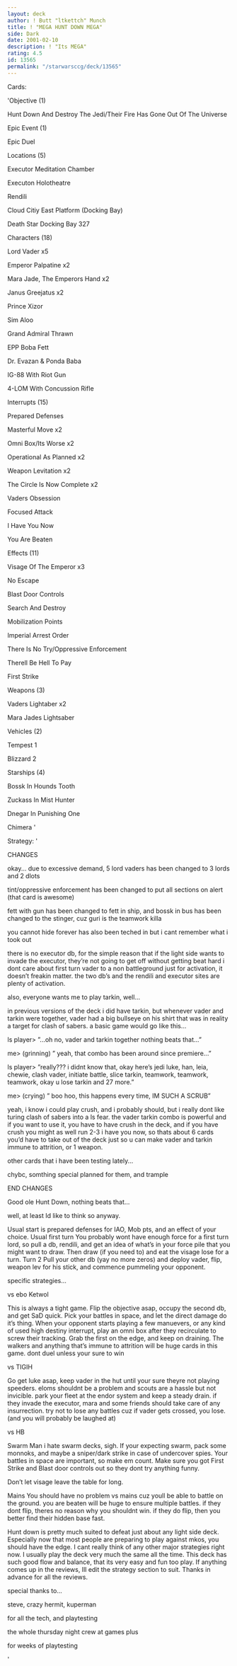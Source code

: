 ```yaml
---
layout: deck
author: ! Butt "ltkettch" Munch
title: ! "MEGA HUNT DOWN MEGA"
side: Dark
date: 2001-02-10
description: ! "Its MEGA"
rating: 4.5
id: 13565
permalink: "/starwarsccg/deck/13565"
---
```

Cards: 

'Objective (1)


Hunt Down And Destroy The Jedi/Their Fire Has Gone Out Of The Universe


Epic Event (1)


Epic Duel


Locations (5)


Executor Meditation Chamber

Executon Holotheatre

Rendili

Cloud Citiy East Platform (Docking Bay)

Death Star Docking Bay 327


Characters (18)


Lord Vader x5

Emperor Palpatine x2

Mara Jade, The Emperors Hand x2

Janus Greejatus x2

Prince Xizor

Sim Aloo

Grand Admiral Thrawn

EPP Boba Fett

Dr. Evazan & Ponda Baba

IG-88 With Riot Gun

4-LOM With Concussion Rifle


Interrupts (15)


Prepared Defenses

Masterful Move x2

Omni Box/Its Worse x2

Operational As Planned x2

Weapon Levitation x2

The Circle Is Now Complete x2

Vaders Obsession 

Focused Attack

I Have You Now

You Are Beaten


Effects (11)


Visage Of The Emperor x3

No Escape

Blast Door Controls

Search And Destroy

Mobilization Points

Imperial Arrest Order

There Is No Try/Oppressive Enforcement

Therell Be Hell To Pay

First Strike


Weapons (3)


Vaders Lightaber x2

Mara Jades Lightsaber 


Vehicles (2) 


Tempest 1

Blizzard 2


Starships (4)


Bossk In Hounds Tooth

Zuckass In Mist Hunter

Dnegar In Punishing One

Chimera '

Strategy: '

CHANGES


okay...  due to excessive demand, 5 lord vaders has been changed to 3 lords and 2 dlots


tint/oppressive enforcement has been changed to put all sections on alert (that card is awesome)


fett with gun has been changed to fett in ship, and bossk in bus has been changed to the stinger, cuz guri is the teamwork killa


you cannot hide forever has also been teched in but i cant remember what i took out


there is no executor db, for the simple reason that if the light side wants to invade the executor, they’re not going to get off without getting beat hard  i dont care about first turn vader to a non battleground just for activation, it doesn’t freakin matter.  the two db’s and the rendili and executor sites are plenty of activation.  


also, everyone wants me to play tarkin, well...

in previous versions of the deck i did have tarkin, but whenever vader and tarkin were together, vader had a big bullseye on his shirt that was in reality a target for clash of sabers.  a basic game would go like this...


ls player> ”...oh no, vader and tarkin together nothing beats that...”


me> (grinning) ” yeah, that combo has been around since premiere...”


ls player>  ”really??? i didnt know that, okay here’s jedi luke, han, leia, chewie, clash vader, initiate battle, slice tarkin, teamwork, teamwork, teamwork, okay u lose tarkin and 27 more.”


me> (crying) ” boo hoo, this happens every time, IM SUCH A SCRUB”


yeah, i know  i could play crush, and i probably should, but i really dont like turing clash of sabers into a ls fear.  the vader tarkin combo is powerful and if you want to use it, you have to have crush in the deck, and if you have crush you might as well run 2-3 i have you now, so thats about 6 cards you’d have to take out of the deck just so u can make vader and tarkin immune to attrition, or 1 weapon.


other cards that i have been testing lately...


chybc, somthing special planned for them, and trample



END CHANGES


Good ole Hunt Down, nothing beats that...


well, at least Id like to think so anyway.


Usual start is prepared defenses for IAO, Mob pts, and an effect of your choice.  Usual first turn  You probably wont have enough force for a first turn lord, so pull a db, rendili, and get an idea of what’s in your force pile that you might want to draw.  Then draw (if you need to) and eat the visage lose for a turn.  Turn 2  Pull your other db (yay no more zeros) and deploy vader, flip, weapon lev for his stick, and commence pummeling your opponent.


specific strategies...



vs ebo Ketwol


This is always a tight game.  Flip the objective asap, occupy the second db, and get SaD quick.  Pick your battles in space, and let the direct damage do it’s thing.  When your opponent starts playing a few manuevers, or any kind of used high destiny interrupt, play an omni box after they recirculate to screw their tracking.  Grab the first on the edge, and keep on draining.  The walkers and anything that’s immune to attrition will be huge cards in this game.  dont duel unless your sure to win



vs TIGIH


Go get luke asap, keep vader in the hut until your sure theyre not playing speeders.  eloms shouldnt be a problem and scouts are a hassle but not invicible.  park your fleet at the endor system and keep a steady drain.  if they invade the executor, mara and some friends should take care of any insurrection.  try not to lose any battles cuz if vader gets crossed, you lose.  (and you will probably be laughed at)


vs HB 


Swarm  Man i hate swarm decks, sigh.  If your expecting swarm, pack some monnoks, and maybe a sniper/dark strike in case of undercover spies.  Your battles in space are important, so make em count.  Make sure you got First Strike and Blast door controls out so they dont try anything funny.

Don’t let visage leave the table for long.  

Mains  You should have no problem vs mains cuz youll be able to battle on the ground.  you are beaten will be huge to ensure multiple battles.  if they dont flip, theres no reason why you shouldnt win.  if they do flip, then you better find their hidden base fast.


Hunt down is pretty much suited to defeat just about any light side deck.  Especially now that most people are preparing to play against mkos, you should have the edge.  I cant really think of any other major strategies right now.  I usually play the deck very much the same all the time.  This deck has such good flow and balance, that its very easy and fun too play.  If anything comes up in the reviews, Ill edit the strategy section to suit.  Thanks in advance for all the reviews.


special thanks to...


steve, crazy hermit, kuperman

for all the tech, and playtesting


the whole thursday night crew at games plus

for weeks of playtesting


'
